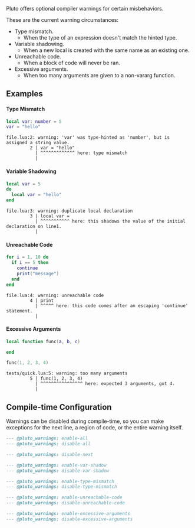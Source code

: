 Pluto offers optional compiler warnings for certain misbehaviors.

These are the current warning circumstances:
- Type mismatch.
  - When the type of an expression doesn't match the hinted type.
- Variable shadowing.
  - When a new local is created with the same name as an existing one.
- Unreachable code.
  - When a block of code will never be ran.
- Excessive arguments.
  - When too many arguments are given to a non-vararg function.

## Examples
#### Type Mismatch
```lua showLineNumbers
local var: number = 5
var = "hello"
```
```
file.lua:2: warning: 'var' was type-hinted as 'number', but is assigned a string value.                                               
         2 | var = "hello"
           | ^^^^^^^^^^^^^ here: type mismatch
           |
```
#### Variable Shadowing
```lua showLineNumbers
local var = 5
do
  local var = "hello"
end
```
```
file.lua:3: warning: duplicate local declaration
         3 | local var =
           | ^^^^^^^^^^^ here: this shadows the value of the initial declaration on line1.
           |
```
#### Unreachable Code
```lua showLineNumbers
for i = 1, 10 do
  if i == 5 then
    continue
    print("message")
  end
end
```
```
file.lua:4: warning: unreachable code
         4 | print
           | ^^^^^ here: this code comes after an escaping 'continue' statement.
           |
```
#### Excessive Arguments
```lua showLineNumbers
local function func(a, b, c)

end

func(1, 2, 3, 4)
```
```
tests/quick.lua:5: warning: too many arguments
         5 | func(1, 2, 3, 4)
           | ^^^^^^^^^^^^^^^^ here: expected 3 arguments, got 4.
           | 
```

## Compile-time Configuration
Warnings can be disabled during compile-time, so you can make exceptions for the next line, a region of code, or the entire warning itself.
```lua title="These are the configuration comments."
--- @pluto_warnings: enable-all
--- @pluto_warnings: disable-all

--- @pluto_warnings: disable-next

--- @pluto_warnings: enable-var-shadow
--- @pluto_warnings: disable-var-shadow

--- @pluto_warnings: enable-type-mismatch
--- @pluto_warnings: disable-type-mismatch

--- @pluto_warnings: enable-unreachable-code
--- @pluto_warnings: disable-unreachable-code

--- @pluto_warnings: enable-excessive-arguments
--- @pluto_warnings: disable-excessive-arguments
```